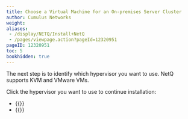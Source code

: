 ```yaml
---
title: Choose a Virtual Machine for an On-premises Server Cluster
author: Cumulus Networks
weight: 
aliases:
 - /display/NETQ/Install+NetQ
 - /pages/viewpage.action?pageId=12320951
pageID: 12320951
toc: 5
bookhidden: true
---
```


The next step is to identify which hypervisor you want to use. NetQ supports KVM and VMware VMs.

Click the hypervisor you want to use to continue installation:

- {{<link title="Set Up Your KVM Virtual Machine for an On-premises Server Cluster" text="Use KVM">}}
- {{<link title="Set Up Your VMware Virtual Machine for an On-premises Server Cluster" text="Use VMware">}}